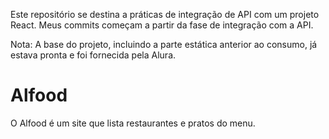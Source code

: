 
Este repositório se destina a práticas de integração de API com um projeto React.
Meus commits começam a partir da fase de integração com a API.

Nota: A base do projeto, incluindo a parte estática anterior ao consumo, já estava pronta e foi fornecida pela Alura.

# Alfood

O Alfood é um site que lista restaurantes e pratos do menu. 
